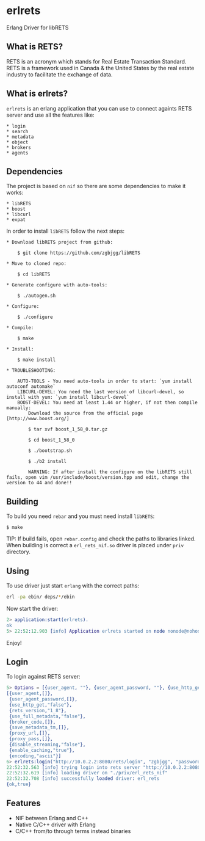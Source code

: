 # erlrets
Erlang Driver for libRETS

## **What is RETS?**

RETS is an acronym which stands for Real Estate Transaction Standard.
RETS is a framework used in Canada & the United States by the real estate 
industry to facilitate the exchange of data.

## **What is erlrets?**

`erlrets` is an erlang application that you can use to connect againts RETS server 
and use all the features like:

	* login
	* search
	* metadata
	* object
	* brokers
	* agents

## **Dependencies**

The project is based on `nif` so there are some dependencies to make it works:

	* libRETS
	* boost
	* libcurl
	* expat

In order to install `libRETS` follow the next steps:

	* Download libRETS project from github:
	
		$ git clone https://github.com/zgbjgg/libRETS
	
	* Move to cloned repo:

		$ cd libRETS

	* Generate configure with auto-tools:

		$ ./autogen.sh

	* Configure:

		$ ./configure

	* Compile:

		$ make

	* Install:

		$ make install

	* TROUBLESHOOTING:

		AUTO-TOOLS - You need auto-tools in order to start: `yum install autoconf automake`
		LIBCURL-DEVEL: You need the last version of libcurl-devel, so install with yum: `yum install libcurl-devel`
		BOOST-DEVEL: You need at least 1.44 or higher, if not then compile manually:
			Download the source from the official page [http://www.boost.org/]

			$ tar xvf boost_1_58_0.tar.gz

			$ cd boost_1_58_0

			$ ./bootstrap.sh

			$ ./b2 install

			WARNING: If after install the configure on the libRETS still fails, open vim /usr/include/boost/version.hpp and edit, change the version to 44 and done!!


## **Building**

To build you need `rebar` and you must need install `libRETS`:

	$ make

TIP: If build fails, open `rebar.config` and check the paths to libraries linked.
When building is correct a `erl_rets_nif.so` driver is placed under `priv` directory.


## **Using**

To use driver just start `erlang` with the correct paths:

```bash
erl -pa ebin/ deps/*/ebin
```

Now start the driver:

```erlang
2> application:start(erlrets).
ok
5> 22:52:12.903 [info] Application erlrets started on node nonode@nohost
```
	
Enjoy!

## **Login**

To login against RETS server:

```erlang
5> Options = [{user_agent, ""}, {user_agent_password, ""}, {use_http_get, "false"}, {rets_version, "1_8"}, {use_full_metadata, "false"}, {broker_code, ""}, {save_metadata_tm, ""}, {proxy_url, ""}, {proxy_pass, ""}, {disable_streaming, "false"}, {enable_caching, "true"}, {encoding, "ascii"}].
[{user_agent,[]},
 {user_agent_password,[]},
 {use_http_get,"false"},
 {rets_version,"1_8"},
 {use_full_metadata,"false"},
 {broker_code,[]},
 {save_metadata_tm,[]},
 {proxy_url,[]},
 {proxy_pass,[]},
 {disable_streaming,"false"},
 {enable_caching,"true"},
 {encoding,"ascii"}]
6> erlrets:login("http://10.0.2.2:8080/rets/login", "zgbjgg", "password", Options).
22:52:32.563 [info] trying login into rets server "http://10.0.2.2:8080/rets/login"
22:52:32.619 [info] loading driver on "./priv/erl_rets_nif" 
22:52:32.708 [info] successfully loaded driver: erl_rets
{ok,true} 
```

## **Features**
* NIF between Erlang and C++
* Native C/C++ driver with Erlang
* C/C++ from/to through terms instead binaries 
